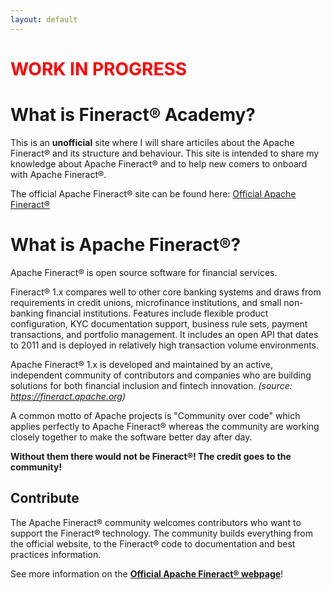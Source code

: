 ```yaml
---
layout: default
---
```


<h1 style="color:red">WORK IN PROGRESS</h1>

# What is Fineract® Academy?

This is an <b>unofficial</b> site where I will share articiles about the Apache Fineract® and its structure and behaviour.
This site is intended to share my knowledge about Apache Fineract® and to help new comers to onboard with Apache Fineract®.

The official Apache Fineract® site can be found here: <a target="_blank" ref="noreferrer" href="https://fineract.apache.org">Official Apache Fineract®</a>

# What is Apache Fineract®?

Apache Fineract® is open source software for financial services.

Fineract® 1.x compares well to other core banking systems and draws from requirements in credit unions, microfinance institutions, and small non-banking financial institutions. Features include flexible product configuration, KYC documentation support, business rule sets, payment transactions, and portfolio management. It includes an open API that dates to 2011 and is deployed in relatively high transaction volume environments.

Apache Fineract® 1.x is developed and maintained by an active, independent community of contributors and companies who are building solutions for both financial inclusion and fintech innovation.
*(source: <a target="_blank" href="https://fineract.apache.org">https://fineract.apache.org</a>)*

A common motto of Apache projects is "Community over code" which applies perfectly to Apache Fineract® whereas the community are working closely together to make the software better day after day. 

<b>Without them there would not be Fineract®! The credit goes to the community!</b>

## Contribute

The Apache Fineract® community welcomes contributors who want to support the Fineract® technology. The community builds everything from the official website, to the Fineract® code to documentation and best practices information.

See more information on the <a target="_blank" ref="noreferrer" href="https://fineract.apache.org"><b>Official Apache Fineract® webpage</b></a>!
